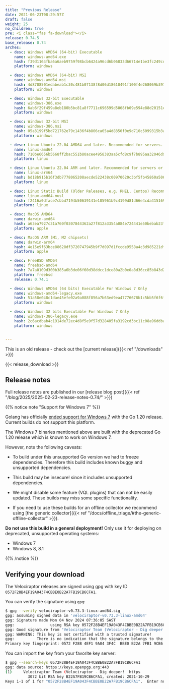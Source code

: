 ```yaml
---
title: "Previous Release"
date: 2021-06-23T08:29:57Z
draft: false
weight: 25
no_children: true
pre: <i class="fas fa-download"></i>
release: 0.74.5
base_release: 0.74
arches:
  - desc: Windows AMD64 (64-bit) Executable
    name: windows-amd64.exe
    hash: f39d1164fba6a6aeb9759f98bcb6424a96cd6b06833d66714e1be3fc249cd544
    platform: windows

  - desc: Windows AMD64 (64-bit) MSI
    name: windows-amd64.msi
    hash: 4d8708501edabeab1c30c481b07138f8d06d18610491f100f4e268069b397376
    platform: windows

  - desc: Windows 32-bit Executable
    name: windows-386.exe
    hash: 6ab6f29f459a8eb180b5bc81a8f7711c696599d5068fb09e594e88d20151c452
    platform: windows

  - desc: Windows 32-bit MSI
    name: windows-386.msi
    hash: 05a3199f5bd721762e79c1436f4b806ca65a4d8350f0e9d710c5099315b3a776
    platform: windows

  - desc: Linux Ubuntu 22.04 AMD64 and later. Recommended for servers.
    name: linux-amd64
    hash: 710be6656b5668ff2bac551b80acee4958383aa5cfd8c9f7b895aa32046d9e35
    platform: linux

  - desc: Linux Ubuntu 22.04 ARM and later. Recommended for servers or containers.
    name: linux-arm64
    hash: bd18b915b16f3db7778065208aecde522438c00970620c3bf5fb45860a506798
    platform: linux

  - desc: Linux Static Build (Older Releases, e.g. RHEL, Centos) Recommended for clients.
    name: linux-amd64-musl
    hash: f2416a0dface7cbbd7194b50639141e185961b9c4199d81d66e4cda4151691de
    platform: linux

  - desc: MacOS AMD64
    name: darwin-amd64
    hash: a63ea7927c31a760f0307844362a27f812a3354a084e724441e50bebab23ff80
    platform: apple

  - desc: MacOS ARM (M1, M2 chipsets)
    name: darwin-arm64
    hash: 4e15e9f63bce88628df3720747945b9f7d097d1fccde9558a4c3d985221df8e5
    platform: apple

  - desc: FreeBSD AMD64
    name: freebsd-amd64
    hash: 7a7a0109d300b385a6b3de06f60d38ddcc1dce80a2b0e0a8d36cc85b843d23e0
    platform: freebsd
    release: 0.74.1

  - desc: Windows AMD64 (64 bits) Executable For Windows 7 Only
    name: windows-amd64-legacy.exe
    hash: 51a58e048c1dae45efe02a9a088f856a7b63ed9ea47776678b1c5bb5f6f6fc72
    platform: windows

  - desc: Windows 32 bits Executable For Windows 7 Only
    name: windows-386-legacy.exe
    hash: 2c6acdbab4c1914de72ec4d8f5e9f57d328405fa3192cd3bc11c08a96ddba99e
    platform: windows


---
```


This is an old release - check out the [current release]({{< ref "/downloads" >}})

{{< release_download >}}

## Release notes

Full release notes are published in our [release blog post]({{< ref "/blog/2025/2025-02-23-release-notes-0.74/" >}})

{{% notice note "Support for Windows 7" %}}

Golang has officially [ended support for Windows
7](https://github.com/golang/go/issues/57003) with the Go 1.20
release. Current builds do not support this platform.

The Windows 7 binaries mentioned above are built with the deprecated
Go 1.20 release which is known to work on Windows 7.

However, note the following caveats:

* To build under this unsupported Go version we had to freeze
  dependencies. Therefore this build includes known buggy and
  unsupported dependencies.

* This build may be insecure! since it includes unsupported
  dependencies.

* We might disable some feature (VQL plugins) that can not be easily
  updated. These builds may miss some specific functionality.

* If you need to use these builds for an offline collector we
  recommend using [the generic collector]({{< ref "/docs/offline_triage/#the-generic-offline-collector" >}}).


**Do not use this build in a general deployment!** Only use it for
deploying on deprecated, unsupported operating systems:

* Windows 7
* Windows 8, 8.1

{{% /notice %}}


## Verifying your download

The Velociraptor releases are signed using gpg with key ID
`0572F28B4EF19A043F4CBBE0B22A7FB19CB6CFA1`.

You can verify the signature using `gpg`:

```sh
$ gpg --verify velociraptor-v0.73.3-linux-amd64.sig
gpg: assuming signed data in 'velociraptor-v0.73.3-linux-amd64'
gpg: Signature made Mon 04 Nov 2024 07:36:05 SAST
gpg:                using RSA key 0572F28B4EF19A043F4CBBE0B22A7FB19CB6CFA1
gpg: Good signature from "Velociraptor Team (Velociraptor - Dig deeper!  https://docs.velociraptor.app/) <support@velocidex.com>" [unknown]
gpg: WARNING: This key is not certified with a trusted signature!
gpg:          There is no indication that the signature belongs to the owner.
Primary key fingerprint: 0572 F28B 4EF1 9A04 3F4C  BBE0 B22A 7FB1 9CB6 CFA1

```

You can import the key from your favorite key server:

```sh
$ gpg --search-keys 0572F28B4EF19A043F4CBBE0B22A7FB19CB6CFA1
gpg: data source: https://keys.openpgp.org:443
(1)     Velociraptor Team (Velociraptor - Dig deeper!  https
          3072 bit RSA key B22A7FB19CB6CFA1, created: 2021-10-29
Keys 1-1 of 1 for "0572F28B4EF19A043F4CBBE0B22A7FB19CB6CFA1".  Enter number(s), N)ext, or Q)uit >
```
